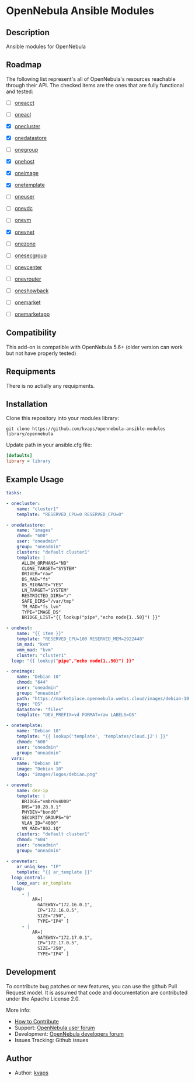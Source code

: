 # OpenNebula Ansible Modules

## Description

Ansible modules for OpenNebula

## Roadmap

The following list represent's all of OpenNebula's resources reachable through their API. The checked items are the ones that are fully functional and tested:

* [ ] [oneacct](http://docs.opennebula.org/doc/stable/cli/oneacct.1.html)
* [ ] [oneacl](http://docs.opennebula.org/doc/stable/cli/oneacl.1.html)
* [X] [onecluster](http://docs.opennebula.org/doc/5.8/cli/onecluster.1.html)
* [X] [onedatastore](http://docs.opennebula.org/doc/5.8/cli/onedatastore.1.html)
* [ ] [onegroup](http://docs.opennebula.org/doc/5.8/cli/onegroup.1.html)
* [X] [onehost](http://docs.opennebula.org/doc/5.8/cli/onehost.1.html)
* [X] [oneimage](http://docs.opennebula.org/doc/5.8/cli/oneimage.1.html)
* [X] [onetemplate](http://docs.opennebula.org/doc/5.8/cli/onetemplate.1.html)
* [ ] [oneuser](http://docs.opennebula.org/doc/5.8/cli/oneuser.1.html)
* [ ] [onevdc](http://docs.opennebula.org/doc/5.8/cli/onevdc.1.html)
* [ ] [onevm](http://docs.opennebula.org/doc/5.8/cli/onevm.1.html)
* [X] [onevnet](http://docs.opennebula.org/doc/5.8/cli/onevnet.1.html)
* [ ] [onezone](http://docs.opennebula.org/doc/5.8/cli/onezone.1.html)
* [ ] [onesecgroup](http://docs.opennebula.org/doc/5.8/cli/onesecgroup.1.html)
* [ ] [onevcenter](http://docs.opennebula.org/doc/5.8/cli/onevcenter.1.html)
* [ ] [onevrouter](http://docs.opennebula.org/doc/5.8/cli/onevrouter.1.html)
* [ ] [oneshowback](http://docs.opennebula.org/doc/5.8/cli/oneshowback.1.html)
* [ ] [onemarket](http://docs.opennebula.org/doc/5.8/cli/onemarket.1.html)
* [ ] [onemarketapp](http://docs.opennebula.org/doc/5.8/cli/onemarketapp.1.html)


## Compatibility

This add-on is compatible with OpenNebula 5.6+ (older version can work but not have properly tested)

## Requipments

There is no actially any requipments.

## Installation

Clone this repository into your modules library:

```
git clone https://github.com/kvaps/opennebula-ansible-modules library/opennebula
```

Update path in your ansible.cfg file:

```ini
[defaults]
library = library
```

## Example Usage

```yaml
tasks:

- onecluster:
    name: "cluster1"
    template: "RESERVED_CPU=0 RESERVED_CPU=0"

- onedatastore:
    name: "images"
    chmod: "600"
    user: "oneadmin"
    group: "oneadmin"
    clusters: "default cluster1"
    template: |
      ALLOW_ORPHANS="NO"
      CLONE_TARGET="SYSTEM"
      DRIVER="raw"
      DS_MAD="fs"
      DS_MIGRATE="YES"
      LN_TARGET="SYSTEM"
      RESTRICTED_DIRS="/"
      SAFE_DIRS="/var/tmp"
      TM_MAD="fs_lvm"
      TYPE="IMAGE_DS"
      BRIDGE_LIST="{{ lookup("pipe","echo node{1..50}") }}"

- onehost:
    name: "{{ item }}"
    template: "RESERVED_CPU=100 RESERVED_MEM=2922448"
    im_mad: "kvm"
    vmm_mad: "kvm"
    cluster: "cluster1"
  loop: "{{ lookup("pipe","echo node{1..50}") }}"

- oneimage:
    name: "Debian 10"
    chmod: "644"
    user: "oneadmin"
    group: "oneadmin"
    path: "https://marketplace.opennebula.wedos.cloud/images/debian-10.qcow2"
    type: "OS"
    datastore: "files"
    template: "DEV_PREFIX=vd FORMAT=raw LABELS=OS"

- onetemplate:
    name: "Debian 10"
    template: "{{ lookup('template', 'templates/cloud.j2') }}"
    chmod: "600"
    user: "oneadmin"
    group: "oneadmin"
  vars:
    name: "Debian 10"
    image: "Debian 10"
    logo: "images/logos/debian.png"

- onevnet:
    name: dev-ip
    template: |
      BRIDGE="vmbr0v4000"
      DNS="10.28.0.1"
      PHYDEV="bond0"
      SECURITY_GROUPS="0"
      VLAN_ID="4000"
      VN_MAD="802.1Q"
    clusters: "default cluster1"
    chmod: "604"
    user: "oneadmin"
    group: "oneadmin"
  
- onevnetar:
    ar_uniq_key: "IP"
    template: "{{ ar_template }}"
  loop_control:
    loop_var: ar_template
  loop:
      - |
          AR=[
            GATEWAY="172.16.0.1",
            IP="172.16.0.5",
            SIZE="250",
            TYPE="IP4" ]
      - |
          AR=[
            GATEWAY="172.17.0.1",
            IP="172.17.0.5",
            SIZE="250",
            TYPE="IP4" ]

```

## Development

To contribute bug patches or new features, you can use the github Pull Request model. It is assumed that code and documentation are contributed under the Apache License 2.0. 

More info:
* [How to Contribute](http://opennebula.org/addons/contribute/)
* Support: [OpenNebula user forum](https://forum.opennebula.org/c/support)
* Development: [OpenNebula developers forum](https://forum.opennebula.org/c/development)
* Issues Tracking: Github issues

## Author

* Author: [kvaps](http://github.com/kvaps)


